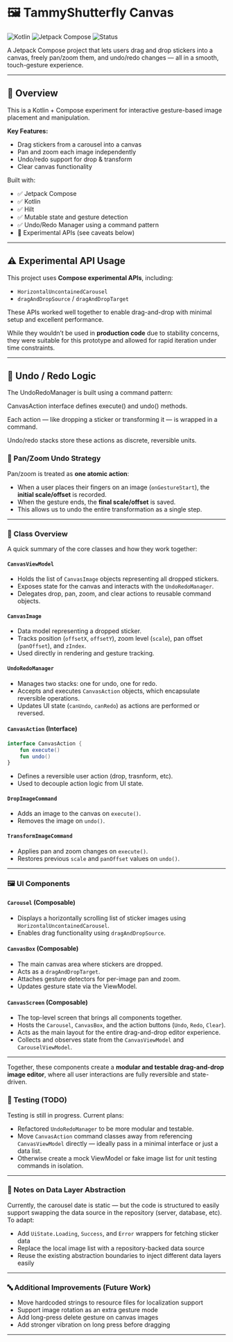 # 🖼️ TammyShutterfly Canvas

![Kotlin](https://img.shields.io/badge/language-Kotlin-blue)
![Jetpack Compose](https://img.shields.io/badge/Jetpack_Compose-%F0%9F%92%96-5f2eea)
![Status](https://img.shields.io/badge/status-Prototype-orange)

A Jetpack Compose project that lets users drag and drop stickers into a canvas, freely pan/zoom them, and undo/redo changes — all in a smooth, touch-gesture experience.

---

## 📌 Overview

This is a Kotlin + Compose experiment for interactive gesture-based image placement and manipulation.

**Key Features:**
- Drag stickers from a carousel into a canvas
- Pan and zoom each image independently
- Undo/redo support for drop & transform
- Clear canvas functionality

Built with:
- ✅ Jetpack Compose
- ✅ Kotlin
- ✅ Hilt
- ✅ Mutable state and gesture detection
- ✅ Undo/Redo Manager using a command pattern
- 🚧 Experimental APIs (see caveats below)

---

## ⚠️ Experimental API Usage

This project uses **Compose experimental APIs**, including:

- `HorizontalUncontainedCarousel`
- `dragAndDropSource` / `dragAndDropTarget`

These APIs worked well together to enable drag-and-drop with minimal setup and excellent performance.

While they wouldn’t be used in **production code** due to stability concerns, they were suitable for this prototype and allowed for rapid iteration under time constraints.

---

## 🔁 Undo / Redo Logic

The UndoRedoManager is built using a command pattern:

CanvasAction interface defines execute() and undo() methods.

Each action — like dropping a sticker or transforming it — is wrapped in a command.

Undo/redo stacks store these actions as discrete, reversible units.

### 🔁 Pan/Zoom Undo Strategy

Pan/zoom is treated as **one atomic action**:

- When a user places their fingers on an image (`onGestureStart`), the **initial scale/offset** is recorded.
- When the gesture ends, the **final scale/offset** is saved.
- This allows us to undo the entire transformation as a single step.

---

### 🧩 Class Overview

A quick summary of the core classes and how they work together:

#### `CanvasViewModel`
- Holds the list of `CanvasImage` objects representing all dropped stickers.
- Exposes state for the canvas and interacts with the `UndoRedoManager`.
- Delegates drop, pan, zoom, and clear actions to reusable command objects.

#### `CanvasImage`
- Data model representing a dropped sticker.
- Tracks position (`offsetX`, `offsetY`), zoom level (`scale`), pan offset (`panOffset`), and `zIndex`.
- Used directly in rendering and gesture tracking.

#### `UndoRedoManager`
- Manages two stacks: one for undo, one for redo.
- Accepts and executes `CanvasAction` objects, which encapsulate reversible operations.
- Updates UI state (`canUndo`, `canRedo`) as actions are performed or reversed.

#### `CanvasAction` (Interface)
```kotlin
interface CanvasAction {
    fun execute()
    fun undo()
}
```

- Defines a reversible user action (drop, trasnform, etc).
- Used to decouple action logic from UI state.

#### `DropImageCommand`
- Adds an image to the canvas on `execute()`.
- Removes the image on `undo()`.

#### `TransformImageCommand`
- Applies pan and zoom changes on `execute()`.
- Restores previous `scale` and `panOffset` values on `undo()`.

---

### 🖼️ UI Components

#### `Carousel` (Composable)
- Displays a horizontally scrolling list of sticker images using `HorizontalUncontainedCarousel`.
- Enables drag functionality using `dragAndDropSource`.

#### `CanvasBox` (Composable)
- The main canvas area where stickers are dropped.
- Acts as a `dragAndDropTarget`.
- Attaches gesture detectors for per-image pan and zoom.
- Updates gesture state via the ViewModel.

#### `CanvasScreen` (Composable)
- The top-level screen that brings all components together.
- Hosts the `Carousel`, `CanvasBox`, and the action buttons (`Undo`, `Redo`, `Clear`).
- Acts as the main layout for the entire drag-and-drop editor experience.
- Collects and observes state from the `CanvasViewModel` and `CarouselViewModel`.
---

Together, these components create a **modular and testable drag-and-drop image editor**, where all user interactions are fully reversible and state-driven.



### 🧪 Testing (TODO)

Testing is still in progress. Current plans:

- Refactored `UndoRedoManager` to be more modular and testable.
- Move `CanvasAction` command classes away from referencing `CanvasViewModel` directly — ideally pass in a minimal interface or just a data list.
- Otherwise create a mock ViewModel or fake image list for unit testing commands in isolation.

---

### 📡 Notes on Data Layer Abstraction

Currently, the carousel date is static — but the code is structured to easily support swapping the data source in the repository (server, database, etc). To adapt:

- Add `UiState.Loading`, `Success`, and `Error` wrappers for fetching sticker data
- Replace the local image list with a repository-backed data source
- Reuse the existing abstraction boundaries to inject different data layers easily

---

### 🔤 Additional Improvements (Future Work)

- Move hardcoded strings to resource files for localization support
- Support image rotation as an extra gesture mode
- Add long-press delete gesture on canvas images
- Add stronger vibration on long press before dragging

---


